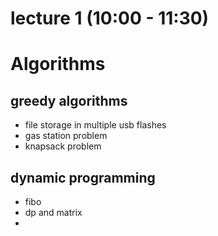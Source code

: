 # lecture 1 (10:00 - 11:30)


# Algorithms

## greedy algorithms


+ file storage in multiple usb flashes
+ gas station problem
+ knapsack problem
## dynamic programming
+ fibo
+ dp and matrix
+ 